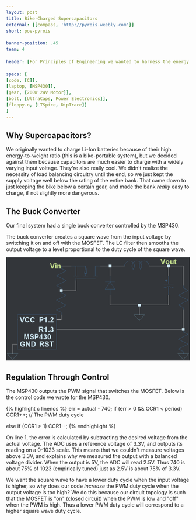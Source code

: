 ```yaml
---
layout: post
title: Bike-Charged Supercapacitors
external: [[compass, 'http://pyrois.weebly.com']]
short: poe-pyrois

banner-position: .45
team: 4

header: [For Principles of Engineering we wanted to harness the energy of a human pedaling a bike.,'And we wanted to be efficient about it, which meant managing the energy storage ourselves. We also wanted to charge USB devices from whatever energy storage unit we ended up using. None of us knew anything about what building this would involve, so it took us about a month to realize that we wanted to charge a bank of supercapacitors and build a 5V switching regulator.']

specs: [
[code, [C]],
[laptop, [MSP430]],
[gear, [200W 24V Motor]],
[bolt, [UltraCaps, Power Electronics]],
[floppy-o, [LTSpice, DipTrace]]
]
---
```


<!-- It was a beautiful regex. I tried. -->
<!-- specs: \[(\n)?(\[(\w.*?,) (\w.*?)\],?(\n)?)* -->

## Why Supercapacitors?
We originally wanted to charge Li-Ion batteries because of their high energy-to-weight ratio (this is a bike-portable system), but we decided against them because capacitors are much easier to charge with a widely varying input voltage. They're also really cool. We didn't realize the necessity of load balancing circuitry until the end, so we just kept the supply voltage well below the rating of the entire bank. That came down to just keeping the bike below a certain gear, and made the bank _really_ easy to charge, if not slightly more dangerous.

## The Buck Converter
Our final system had a single buck converter controlled by the MSP430.

The buck converter creates a square wave from the input voltage by switching it on and off with the MOSFET. The LC filter then smooths the output voltage to a level proportional to the duty cycle of the square wave.

![The most interesting part of the system](/img/poe-pyrois/buck.png)

## Regulation Through Control
The MSP430 outputs the PWM signal that switches the MOSFET. Below is the control code we wrote for the MSP430.

{% highlight c linenos %}
err = actual - 740;
if (err > 0 && CCR1 < period)
	CCR1++; // The PWM duty cycle

else if (CCR1 > 1)
	CCR1--;
{% endhighlight %}

On line 1, the error is calculated by subtracting the desired voltage from the actual voltage. The ADC uses a reference voltage of 3.3V, and outputs its reading on a 0-1023 scale. This means that we couldn't measure voltages above 3.3V, and explains why we measured the output with a balanced voltage divider. When the output is 5V, the ADC will read 2.5V. Thus 740 is about 75% of 1023 (empirically tuned) just as 2.5V is about 75% of 3.3V.

We want the square wave to have a lower duty cycle when the input voltage is higher, so why does our code _increase_ the PWM duty cycle when the output voltage is too high? We do this because our circuit topology is such that the MOSFET is "on" (closed circuit) when the PWM is low and "off" when the PWM is high. Thus a lower PWM duty cycle will correspond to a higher square wave duty cycle.